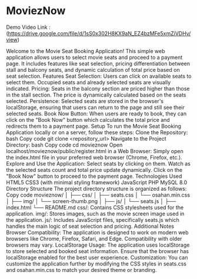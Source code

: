 # MoviezNow
Demo Video Link : (https://drive.google.com/file/d/1sS0x302H8KX9aN_EZ4bzMFe5xmZiVDHv/view)

Welcome to the Movie Seat Booking Application! This simple web application allows users to select movie seats and proceed to a payment page. It includes features like seat selection, pricing differentiation between stall and balcony seats, and dynamic calculation of total price based on seat selection.
Features
Seat Selection: Users can click on available seats to select them. Occupied seats and already selected seats are visually indicated.
Pricing: Seats in the balcony section are priced higher than those in the stall section. The price is dynamically calculated based on the seats selected.
Persistence: Selected seats are stored in the browser's localStorage, ensuring that users can return to the page and still see their selected seats.
Book Now Button: When users are ready to book, they can click on the "Book Now" button which calculates the total price and redirects them to a payment page.
Setup
To run the Movie Seat Booking Application locally or on a server, follow these steps:
Clone the Repository:
bash
Copy code
git clone <repository_url>
Navigate to the Project Directory:
bash
Copy code
cd movieznow
Open localhost/movieznow/public/register.html in a Web Browser:
Simply open the index.html file in your preferred web browser (Chrome, Firefox, etc.).
Explore and Use the Application:
Select seats by clicking on them.
Watch as the selected seats count and total price update dynamically.
Click on the "Book Now" button to proceed to the payment page.
Technologies Used
HTML5
CSS3 (with minimal styling framework)
JavaScript
PHP
MySQL 8.0
Directory Structure
The project directory structure is organized as follows:
Copy code
movieznow/
│
├── css/
│   ├── seats.css
│   └── osahan.min.css
│
├── img/
│   └── screen-thumb.png
│
├── js/
│   └── seats.js
│
├── index.html
└── README.md
css/: Contains CSS stylesheets used for the application.
img/: Stores images, such as the movie screen image used in the application.
js/: Includes JavaScript files, specifically seats.js which handles the main logic of seat selection and pricing.
Additional Notes
Browser Compatibility: The application is designed to work on modern web browsers like Chrome, Firefox, Safari, and Edge. Compatibility with older browsers may vary.
LocalStorage Usage: The application uses localStorage to store selected and booked seat information. Ensure that the browser has localStorage enabled for the best user experience.
Customization: You can customize the application further by modifying the CSS styles in seats.css and osahan.min.css to match your desired theme or branding.
